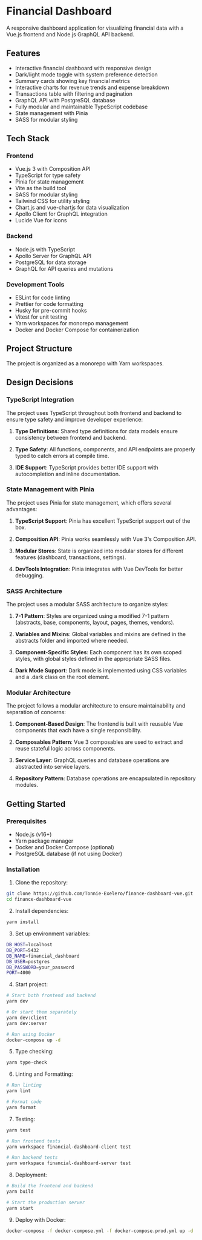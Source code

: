 # Financial Dashboard

A responsive dashboard application for visualizing financial data with a Vue.js frontend and Node.js GraphQL API backend.

## Features

- Interactive financial dashboard with responsive design
- Dark/light mode toggle with system preference detection
- Summary cards showing key financial metrics
- Interactive charts for revenue trends and expense breakdown
- Transactions table with filtering and pagination
- GraphQL API with PostgreSQL database
- Fully modular and maintainable TypeScript codebase
- State management with Pinia
- SASS for modular styling

## Tech Stack

### Frontend
- Vue.js 3 with Composition API
- TypeScript for type safety
- Pinia for state management
- Vite as the build tool
- SASS for modular styling
- Tailwind CSS for utility styling
- Chart.js and vue-chartjs for data visualization
- Apollo Client for GraphQL integration
- Lucide Vue for icons

### Backend
- Node.js with TypeScript
- Apollo Server for GraphQL API
- PostgreSQL for data storage
- GraphQL for API queries and mutations

### Development Tools
- ESLint for code linting
- Prettier for code formatting
- Husky for pre-commit hooks
- Vitest for unit testing
- Yarn workspaces for monorepo management
- Docker and Docker Compose for containerization

## Project Structure

The project is organized as a monorepo with Yarn workspaces.

## Design Decisions

### TypeScript Integration

The project uses TypeScript throughout both frontend and backend to ensure type safety and improve developer experience:

1. **Type Definitions**: Shared type definitions for data models ensure consistency between frontend and backend.

2. **Type Safety**: All functions, components, and API endpoints are properly typed to catch errors at compile time.

3. **IDE Support**: TypeScript provides better IDE support with autocompletion and inline documentation.

### State Management with Pinia

The project uses Pinia for state management, which offers several advantages:

1. **TypeScript Support**: Pinia has excellent TypeScript support out of the box.

2. **Composition API**: Pinia works seamlessly with Vue 3's Composition API.

3. **Modular Stores**: State is organized into modular stores for different features (dashboard, transactions, settings).

4. **DevTools Integration**: Pinia integrates with Vue DevTools for better debugging.

### SASS Architecture

The project uses a modular SASS architecture to organize styles:

1. **7-1 Pattern**: Styles are organized using a modified 7-1 pattern (abstracts, base, components, layout, pages, themes, vendors).

2. **Variables and Mixins**: Global variables and mixins are defined in the abstracts folder and imported where needed.

3. **Component-Specific Styles**: Each component has its own scoped styles, with global styles defined in the appropriate SASS files.

4. **Dark Mode Support**: Dark mode is implemented using CSS variables and a .dark class on the root element.

### Modular Architecture

The project follows a modular architecture to ensure maintainability and separation of concerns:

1. **Component-Based Design**: The frontend is built with reusable Vue components that each have a single responsibility.

2. **Composables Pattern**: Vue 3 composables are used to extract and reuse stateful logic across components.

3. **Service Layer**: GraphQL queries and database operations are abstracted into service layers.

4. **Repository Pattern**: Database operations are encapsulated in repository modules.

## Getting Started

### Prerequisites

- Node.js (v16+)
- Yarn package manager
- Docker and Docker Compose (optional)
- PostgreSQL database (if not using Docker)

### Installation

1. Clone the repository:
```bash
git clone https://github.com/Tonnie-Exelero/finance-dashboard-vue.git
cd finance-dashboard-vue
```

2. Install dependencies:
```bash
yarn install
```

3. Set up environment variables:
```bash
DB_HOST=localhost
DB_PORT=5432
DB_NAME=financial_dashboard
DB_USER=postgres
DB_PASSWORD=your_password
PORT=4000
```

4. Start project:
```bash
# Start both frontend and backend
yarn dev

# Or start them separately
yarn dev:client
yarn dev:server

# Run using Docker
docker-compose up -d
```

5. Type checking:
```bash
yarn type-check
```

6. Linting and Formatting:
```bash
# Run linting
yarn lint

# Format code
yarn format
```

7. Testing:
```bash
yarn test

# Run frontend tests
yarn workspace financial-dashboard-client test

# Run backend tests
yarn workspace financial-dashboard-server test
```

8. Deployment:
```bash
# Build the frontend and backend
yarn build

# Start the production server
yarn start
```

9. Deploy with Docker:
```bash
docker-compose -f docker-compose.yml -f docker-compose.prod.yml up -d
```
